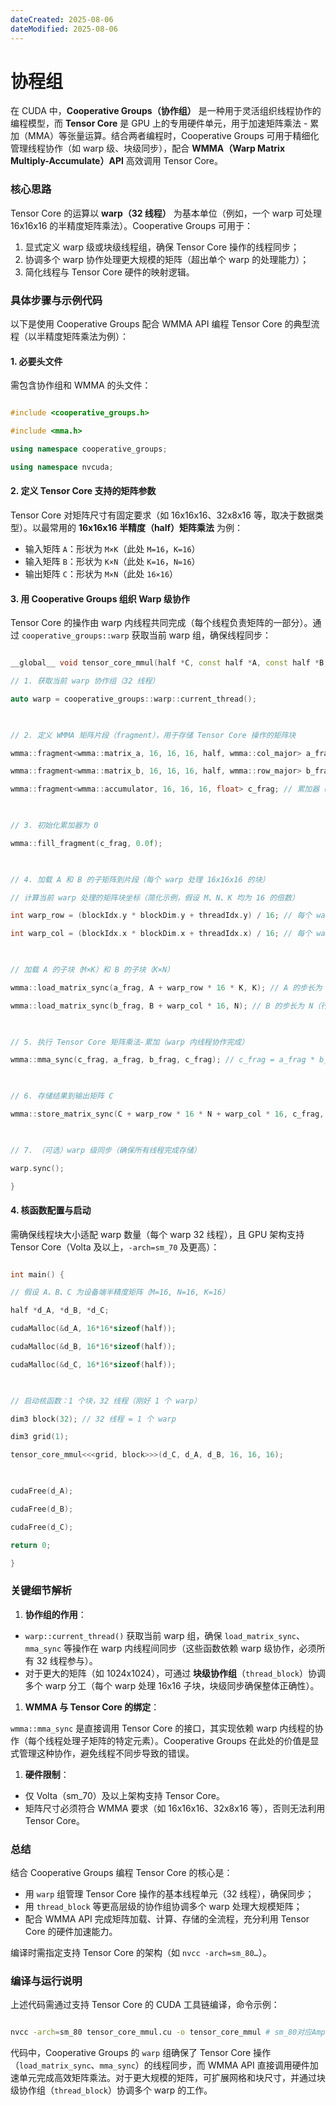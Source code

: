 ```yaml
---
dateCreated: 2025-08-06
dateModified: 2025-08-06
---
```

# 协程组

在 CUDA 中，**Cooperative Groups（协作组）** 是一种用于灵活组织线程协作的编程模型，而 **Tensor Core** 是 GPU 上的专用硬件单元，用于加速矩阵乘法 - 累加（MMA）等张量运算。结合两者编程时，Cooperative Groups 可用于精细化管理线程协作（如 warp 级、块级同步），配合 **WMMA（Warp Matrix Multiply-Accumulate）API** 高效调用 Tensor Core。

### 核心思路

Tensor Core 的运算以 **warp（32 线程）** 为基本单位（例如，一个 warp 可处理 16x16x16 的半精度矩阵乘法）。Cooperative Groups 可用于：

1. 显式定义 warp 级或块级线程组，确保 Tensor Core 操作的线程同步；
2. 协调多个 warp 协作处理更大规模的矩阵（超出单个 warp 的处理能力）；
3. 简化线程与 Tensor Core 硬件的映射逻辑。

### 具体步骤与示例代码

以下是使用 Cooperative Groups 配合 WMMA API 编程 Tensor Core 的典型流程（以半精度矩阵乘法为例）：

#### 1. 必要头文件

需包含协作组和 WMMA 的头文件：

```cpp

#include <cooperative_groups.h>

#include <mma.h>

using namespace cooperative_groups;

using namespace nvcuda;

```

#### 2. 定义 Tensor Core 支持的矩阵参数

Tensor Core 对矩阵尺寸有固定要求（如 16x16x16、32x8x16 等，取决于数据类型）。以最常用的 **16x16x16 半精度（half）矩阵乘法** 为例：

- 输入矩阵 `A`：形状为 `M×K`（此处 `M=16`，`K=16`）
- 输入矩阵 `B`：形状为 `K×N`（此处 `K=16`，`N=16`）
- 输出矩阵 `C`：形状为 `M×N`（此处 `16×16`）

#### 3. 用 Cooperative Groups 组织 Warp 级协作

Tensor Core 的操作由 warp 内线程共同完成（每个线程负责矩阵的一部分）。通过 `cooperative_groups::warp` 获取当前 warp 组，确保线程同步：

```cpp

__global__ void tensor_core_mmul(half *C, const half *A, const half *B, int M, int N, int K) {

// 1. 获取当前 warp 协作组（32 线程）

auto warp = cooperative_groups::warp::current_thread();

  

// 2. 定义 WMMA 矩阵片段（fragment），用于存储 Tensor Core 操作的矩阵块

wmma::fragment<wmma::matrix_a, 16, 16, 16, half, wmma::col_major> a_frag; // A 矩阵片段（列主序）

wmma::fragment<wmma::matrix_b, 16, 16, 16, half, wmma::row_major> b_frag; // B 矩阵片段（行主序）

wmma::fragment<wmma::accumulator, 16, 16, 16, float> c_frag; // 累加器（用 float 避免精度损失）

  

// 3. 初始化累加器为 0

wmma::fill_fragment(c_frag, 0.0f);

  

// 4. 加载 A 和 B 的子矩阵到片段（每个 warp 处理 16x16x16 的块）

// 计算当前 warp 处理的矩阵块坐标（简化示例，假设 M、N、K 均为 16 的倍数）

int warp_row = (blockIdx.y * blockDim.y + threadIdx.y) / 16; // 每个 warp 处理 16 行

int warp_col = (blockIdx.x * blockDim.x + threadIdx.x) / 16; // 每个 warp 处理 16 列

  

// 加载 A 的子块（M×K）和 B 的子块（K×N）

wmma::load_matrix_sync(a_frag, A + warp_row * 16 * K, K); // A 的步长为 K（列主序）

wmma::load_matrix_sync(b_frag, B + warp_col * 16, N); // B 的步长为 N（行主序）

  

// 5. 执行 Tensor Core 矩阵乘法-累加（warp 内线程协作完成）

wmma::mma_sync(c_frag, a_frag, b_frag, c_frag); // c_frag = a_frag * b_frag + c_frag

  

// 6. 存储结果到输出矩阵 C

wmma::store_matrix_sync(C + warp_row * 16 * N + warp_col * 16, c_frag, N, wmma::mem_row_major);

  

// 7. （可选）warp 级同步（确保所有线程完成存储）

warp.sync();

}

```

#### 4. 核函数配置与启动

需确保线程块大小适配 warp 数量（每个 warp 32 线程），且 GPU 架构支持 Tensor Core（Volta 及以上，`-arch=sm_70` 及更高）：

```cpp

int main() {

// 假设 A、B、C 为设备端半精度矩阵（M=16, N=16, K=16）

half *d_A, *d_B, *d_C;

cudaMalloc(&d_A, 16*16*sizeof(half));

cudaMalloc(&d_B, 16*16*sizeof(half));

cudaMalloc(&d_C, 16*16*sizeof(half));

  

// 启动核函数：1 个块，32 线程（刚好 1 个 warp）

dim3 block(32); // 32 线程 = 1 个 warp

dim3 grid(1);

tensor_core_mmul<<<grid, block>>>(d_C, d_A, d_B, 16, 16, 16);

  

cudaFree(d_A);

cudaFree(d_B);

cudaFree(d_C);

return 0;

}

```

### 关键细节解析

1. **协作组的作用**：

- `warp::current_thread()` 获取当前 warp 组，确保 `load_matrix_sync`、`mma_sync` 等操作在 warp 内线程间同步（这些函数依赖 warp 级协作，必须所有 32 线程参与）。
- 对于更大的矩阵（如 1024x1024），可通过 **块级协作组**（`thread_block`）协调多个 warp 分工（每个 warp 处理 16x16 子块，块级同步确保整体正确性）。

1. **WMMA 与 Tensor Core 的绑定**：

`wmma::mma_sync` 是直接调用 Tensor Core 的接口，其实现依赖 warp 内线程的协作（每个线程处理子矩阵的特定元素）。Cooperative Groups 在此处的价值是显式管理这种协作，避免线程不同步导致的错误。

1. **硬件限制**：

- 仅 Volta（sm_70）及以上架构支持 Tensor Core。
- 矩阵尺寸必须符合 WMMA 要求（如 16x16x16、32x8x16 等），否则无法利用 Tensor Core。

### 总结

结合 Cooperative Groups 编程 Tensor Core 的核心是：

- 用 `warp` 组管理 Tensor Core 操作的基本线程单元（32 线程），确保同步；
- 用 `thread_block` 等更高层级的协作组协调多个 warp 处理大规模矩阵；
- 配合 WMMA API 完成矩阵加载、计算、存储的全流程，充分利用 Tensor Core 的硬件加速能力。

编译时需指定支持 Tensor Core 的架构（如 `nvcc -arch=sm_80…`）。

### 编译与运行说明

上述代码需通过支持 Tensor Core 的 CUDA 工具链编译，命令示例：

```bash

nvcc -arch=sm_80 tensor_core_mmul.cu -o tensor_core_mmul # sm_80对应Ampere架构（如A100）

```

代码中，Cooperative Groups 的 `warp` 组确保了 Tensor Core 操作（`load_matrix_sync`、`mma_sync`）的线程同步，而 WMMA API 直接调用硬件加速单元完成高效矩阵乘法。对于更大规模的矩阵，可扩展网格和块尺寸，并通过块级协作组（`thread_block`）协调多个 warp 的工作。


